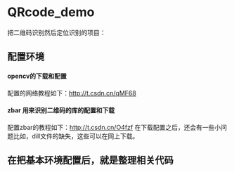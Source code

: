 # QRcode_demo
把二维码识别然后定位识别的项目：
## 配置环境
#### opencv的下载和配置
  配置的网络教程如下：http://t.csdn.cn/qMF68

#### zbar 用来识别二维码的库的配置和下载
  配置zbar的教程如下：http://t.csdn.cn/O4fzf
  在下载配置之后，还会有一些小问题比如，dill文件的缺失，这些可以在网上下载。

## 在把基本环境配置后，就是整理相关代码

